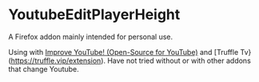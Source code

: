 # YoutubeEditPlayerHeight
A Firefox addon mainly intended for personal use.

Using with [Improve YouTube! (Open-Source for YouTube)](https://addons.mozilla.org/en-US/firefox/addon/youtube-addon/) and [Truffle Tv}(https://truffle.vip/extension). Have not tried without or with other addons that change Youtube.
